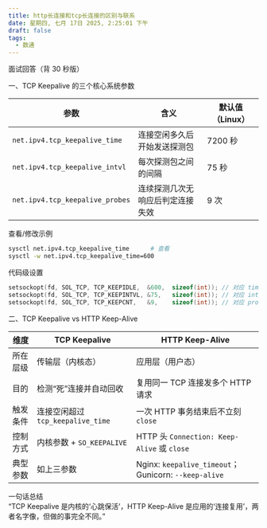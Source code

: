 ```yaml
---
title: http长连接和tcp长连接的区别与联系
date: 星期四, 七月 17日 2025, 2:25:01 下午
draft: false
tags:
  - 数通
---
```

面试回答（背 30 秒版）

一、TCP Keepalive 的三个核心系统参数  

| 参数 | 含义 | 默认值（Linux） |
|---|---|---|
| `net.ipv4.tcp_keepalive_time` | 连接空闲多久后开始发送探测包 | 7200 秒 |
| `net.ipv4.tcp_keepalive_intvl` | 每次探测包之间的间隔 | 75 秒 |
| `net.ipv4.tcp_keepalive_probes` | 连续探测几次无响应后判定连接失效 | 9 次 |

查看/修改示例  
```bash
sysctl net.ipv4.tcp_keepalive_time      # 查看
sysctl -w net.ipv4.tcp_keepalive_time=600
```

代码级设置  
```c
setsockopt(fd, SOL_TCP, TCP_KEEPIDLE,  &600,  sizeof(int)); // 对应 time
setsockopt(fd, SOL_TCP, TCP_KEEPINTVL, &75,   sizeof(int)); // 对应 intvl
setsockopt(fd, SOL_TCP, TCP_KEEPCNT,   &9,    sizeof(int)); // 对应 probes
```

二、TCP Keepalive vs HTTP Keep-Alive  

| 维度 | TCP Keepalive | HTTP Keep-Alive |
|---|---|---|
| 所在层级 | 传输层（内核态） | 应用层（用户态） |
| 目的 | 检测“死”连接并自动回收 | 复用同一 TCP 连接发多个 HTTP 请求 |
| 触发条件 | 连接空闲超过 `tcp_keepalive_time` | 一次 HTTP 事务结束后不立刻 `close` |
| 控制方式 | 内核参数 + `SO_KEEPALIVE` | HTTP 头 `Connection: Keep-Alive` 或 `close` |
| 典型参数 | 如上三参数 | Nginx: `keepalive_timeout`；Gunicorn: `--keep-alive` |

一句话总结  
“TCP Keepalive 是内核的‘心跳保活’，HTTP Keep-Alive 是应用的‘连接复用’，两者名字像，但做的事完全不同。”